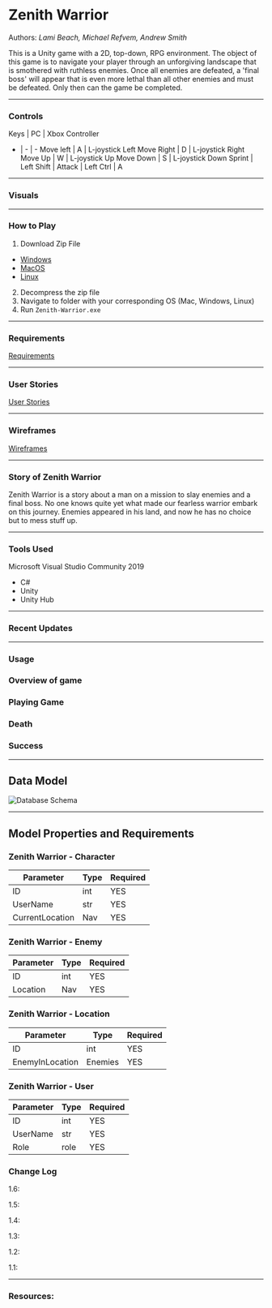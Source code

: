 # Zenith Warrior
Authors: *Lami Beach, Michael Refvem, Andrew Smith*

This is a Unity game with a 2D, top-down, RPG environment. 
The object of this game is to navigate your player through an unforgiving landscape that is smothered with ruthless enemies. 
Once all enemies are defeated, a 'final boss' will appear that is even more lethal than all other enemies and must be defeated. 
Only then can the game be completed. 

---

### Controls

Keys | PC | Xbox Controller
- | - | - 
Move left | A | L-joystick Left
Move Right | D | L-joystick Right
Move Up | W | L-joystick Up
Move Down | S | L-joystick Down
Sprint | Left Shift | 
Attack | Left Ctrl | A

---

### Visuals

---

### How to Play

1. Download Zip File
- [Windows](https://github.com/2D-Devs/Zenith-Warrior/raw/development/Downloads/Windows.zip)
- [MacOS]()
- [Linux]()

2. Decompress the zip file
3. Navigate to folder with your corresponding OS (Mac, Windows, Linux)
4. Run `Zenith-Warrior.exe`

---

### Requirements

[Requirements](Requirements.md)

---



### User Stories

[User Stories](UserStories.md)

---




### Wireframes

[Wireframes](Wireframes.md)

---

### Story of Zenith Warrior
Zenith Warrior is a story about a man on a mission to slay enemies and a final boss. No one knows quite yet 
what made our fearless warrior embark on this journey. Enemies appeared in his land, and now he has no choice 
but to mess stuff up.

---

### Tools Used
Microsoft Visual Studio Community 2019 

- C#
- Unity
- Unity Hub

---

### Recent Updates

---

### Usage

### Overview of game

### Playing Game

### Death

### Success

---
## Data Model
![Database Schema](https://i.imgur.com/BK6IGJr.png)

---
## Model Properties and Requirements

### Zenith Warrior - Character

| Parameter | Type | Required |
| --- | --- | --- |
| ID  | int | YES |
| UserName | str | YES |
|CurrentLocation| Nav|YES|


### Zenith Warrior - Enemy

| Parameter | Type | Required |
| --- | --- | --- |
| ID  | int | YES |
|Location| Nav|YES|


### Zenith Warrior - Location

| Parameter | Type | Required |
| --- | --- | --- |
| ID  | int | YES |
|EnemyInLocation| Enemies|YES|


### Zenith Warrior - User

| Parameter | Type | Required |
| --- | --- | --- |
| ID  | int | YES |
| UserName | str | YES |
|Role| role |YES|

### Change Log
1.6: 

1.5: 

1.4:  

1.3: 

1.2:

1.1: 

---

### Resources:




